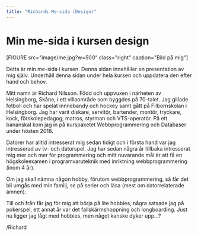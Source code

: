 ```yaml
---
title: "Richards Me-sida (Design)"
---
```

Min me-sida i kursen design
=========================

[FIGURE src="image/me.jpg?w=500" class="right" caption="Bild på mig"]

Detta är min me-sida i kursen. Denna sidan innehåller en presentation av mig själv. 
Underhåll denna sidan under hela kursen och uppdatera den efter hand och behov.

Mitt namn är Richard Nilsson. Född och uppvuxen i närheten av Helsingborg, 
Skåne, i ett villaområde som byggdes på 70-talet. 
Jag gillade fotboll och har spelat innnebandy och hockey samt gått 
på Filbornskolan i Helsingborg. Jag har varit diskare, servitör, bartender, 
montör, tryckare, kock, förskolepedagog, matros, styrman och VTS-operatör. På 
ett bananskal kom jag in på kurspaketet Webbprogrammering och Databaser under
 hösten 2018.

Datorer har alltid intresserat mig sedan tidigt och i första hand var jag 
intresserad av tv- och datorspel. Jag har sedan några år tillbaka intresserat
 mig mer och mer för programmering och mitt nuvarande mål är att få en 
 högskoleexamen i programvaruteknik med inriktning webbprogrammering (inom 4 
 år). 

Om jag skall nämna någon hobby, förutom webbprogrammering, så får det bli 
umgås med min familj, se på serier och läsa (mest om datorrelaterade ämnen).

Till och från får jag för mig att börja på lite hobbies, några satsade jag på 
pokerspel, ett annat år var det fallskärmshoppning och longboarding. Just nu 
ligger jag lågt med hobbies, men något kanske dyker upp...?

/Richard